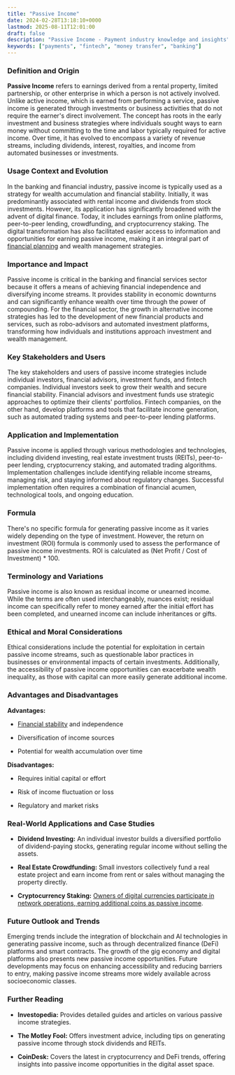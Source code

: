 ```yaml
---
title: "Passive Income"
date: 2024-02-28T13:18:10+0000
lastmod: 2025-08-11T12:01:00
draft: false
description: "Passive Income - Payment industry knowledge and insights"
keywords: ["payments", "fintech", "money transfer", "banking"]
---
```


### Definition and Origin

**Passive Income** refers to earnings derived from a rental property, limited partnership, or other enterprise in which a person is not actively involved. Unlike active income, which is earned from performing a service, passive income is generated through investments or business activities that do not require the earner's direct involvement. The concept has roots in the early investment and business strategies where individuals sought ways to earn money without committing to the time and labor typically required for active income. Over time, it has evolved to encompass a variety of revenue streams, including dividends, interest, royalties, and income from automated businesses or investments.

### Usage Context and Evolution

In the banking and financial industry, passive income is typically used as a strategy for wealth accumulation and financial stability. Initially, it was predominantly associated with rental income and dividends from stock investments. However, its application has significantly broadened with the advent of digital finance. Today, it includes earnings from online platforms, peer-to-peer lending, crowdfunding, and cryptocurrency staking. The digital transformation has also facilitated easier access to information and opportunities for earning passive income, making it an integral part of [financial planning](https://faisalkhanllc.xyz/resources/payments-wiki/f/financial-planning/) and wealth management strategies.

### Importance and Impact

Passive income is critical in the banking and financial services sector because it offers a means of achieving financial independence and diversifying income streams. It provides stability in economic downturns and can significantly enhance wealth over time through the power of compounding. For the financial sector, the growth in alternative income strategies has led to the development of new financial products and services, such as robo-advisors and automated investment platforms, transforming how individuals and institutions approach investment and wealth management.

### Key Stakeholders and Users

The key stakeholders and users of passive income strategies include individual investors, financial advisors, investment funds, and fintech companies. Individual investors seek to grow their wealth and secure financial stability. Financial advisors and investment funds use strategic approaches to optimize their clients' portfolios. Fintech companies, on the other hand, develop platforms and tools that facilitate income generation, such as automated trading systems and peer-to-peer lending platforms.

### Application and Implementation

Passive income is applied through various methodologies and technologies, including dividend investing, real estate investment trusts (REITs), peer-to-peer lending, cryptocurrency staking, and automated trading algorithms. Implementation challenges include identifying reliable income streams, managing risk, and staying informed about regulatory changes. Successful implementation often requires a combination of financial acumen, technological tools, and ongoing education.

### Formula

There's no specific formula for generating passive income as it varies widely depending on the type of investment. However, the return on investment (ROI) formula is commonly used to assess the performance of passive income investments. ROI is calculated as (Net Profit / Cost of Investment) * 100.

### Terminology and Variations

Passive income is also known as residual income or unearned income. While the terms are often used interchangeably, nuances exist; residual income can specifically refer to money earned after the initial effort has been completed, and unearned income can include inheritances or gifts.

### Ethical and Moral Considerations

Ethical considerations include the potential for exploitation in certain passive income streams, such as questionable labor practices in businesses or environmental impacts of certain investments. Additionally, the accessibility of passive income opportunities can exacerbate wealth inequality, as those with capital can more easily generate additional income.

### Advantages and Disadvantages

**Advantages:**

- [Financial stability](https://faisalkhanllc.xyz/resources/payments-wiki/f/financial-stability/) and independence

- Diversification of income sources

- Potential for wealth accumulation over time

**Disadvantages:**

- Requires initial capital or effort

- Risk of income fluctuation or loss

- Regulatory and market risks

### Real-World Applications and Case Studies

- **Dividend Investing:** An individual investor builds a diversified portfolio of dividend-paying stocks, generating regular income without selling the assets.

- **Real Estate Crowdfunding:** Small investors collectively fund a real estate project and earn income from rent or sales without managing the property directly.

- **Cryptocurrency Staking:** [Owners of digital currencies participate in network operations, earning additional coins as passive income](https://faisalkhanllc.xyz/resources/payments-wiki/s/staking/).

### Future Outlook and Trends

Emerging trends include the integration of blockchain and AI technologies in generating passive income, such as through decentralized finance (DeFi) platforms and smart contracts. The growth of the gig economy and digital platforms also presents new passive income opportunities. Future developments may focus on enhancing accessibility and reducing barriers to entry, making passive income streams more widely available across socioeconomic classes.

### Further Reading

- **Investopedia:** Provides detailed guides and articles on various passive income strategies.

- **The Motley Fool:** Offers investment advice, including tips on generating passive income through stock dividends and REITs.

- **CoinDesk:** Covers the latest in cryptocurrency and DeFi trends, offering insights into passive income opportunities in the digital asset space.